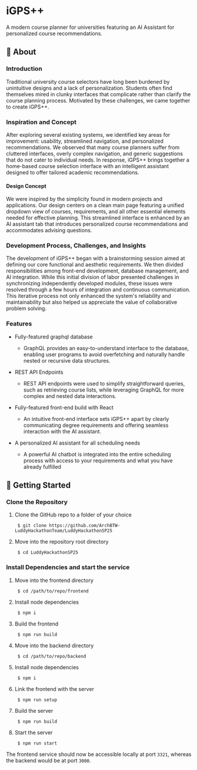 # iGPS++
A modern course planner for universities featuring an AI Assistant for personalized course recommendations.

## 🚀 About

### Introduction
Traditional university course selectors have long been burdened by unintuitive designs and a lack of personalization. Students often find themselves mired in clunky interfaces that complicate rather than clarify the course planning process. Motivated by these challenges, we came together to create iGPS++.

### Inspiration and Concept
After exploring several existing systems, we identified key areas for improvement: usability, streamlined navigation, and personalized recommendations. We observed that many course planners suffer from cluttered interfaces, overly complex navigation, and generic suggestions that do not cater to individual needs. In response, iGPS++ brings together a home-based course selection interface with an intelligent assistant designed to offer tailored academic recommendations.

#### Design Concept
We were inspired by the simplicity found in modern projects and applications. Our design centers on a clean main page featuring a unified dropdown view of courses, requirements, and all other essential elements needed for effective planning. This streamlined interface is enhanced by an AI assistant tab that introduces personalized course recommendations and accommodates advising questions.

### Development Process, Challenges, and Insights
The development of iGPS++ began with a brainstorming session aimed at defining our core functional and aesthetic requirements. We then divided responsibilities among front-end development, database management, and AI integration. While this initial division of labor presented challenges in synchronizing independently developed modules, these issues were resolved through a few hours of integration and continuous communication. This iterative process not only enhanced the system's reliability and maintainability but also helped us appreciate the value of collaborative problem solving.

### Features

- Fully-featured graphql database

    - GraphQL provides an easy-to-understand interface to the database, enabling user programs to avoid overfetching and naturally handle nested or recursive data structures.

- REST API Endpoints

    - REST API endpoints were used to simplify straightforward queries, such as retrieving course lists, while leveraging GraphQL for more complex and nested data interactions.

- Fully-featured front-end build with React

    - An intuitive front-end interface sets iGPS++ apart by clearly communicating degree requirements and offering seamless interaction with the AI assistant.

- A personalized AI assistant for all scheduling needs

    - A powerful AI chatbot is integrated into the entire scheduling process with access to your requirements and what you have already fulfilled

## 📝 Getting Started

### Clone the Repository

1. Clone the GitHub repo to a folder of your choice

        $ git clone https://github.com/ArchBTW-LuddyHackathonTeam/LuddyHackathonSP25

2. Move into the repository root directory

        $ cd LuddyHackathonSP25


### Install Dependencies and start the service

1. Move into the frontend directory

        $ cd /path/to/repo/frontend

2. Install node dependencies

        $ npm i

3. Build the frontend

        $ npm run build

4. Move into the backend directory

        $ cd /path/to/repo/backend

5. Install node dependencies

        $ npm i

5. Link the frontend with the server

        $ npm run setup

6. Build the server

        $ npm run build

7. Start the server

        $ npm run start
The frontend service should now be accessible locally at port `3321`, whereas the backend would be at port `3000`.
